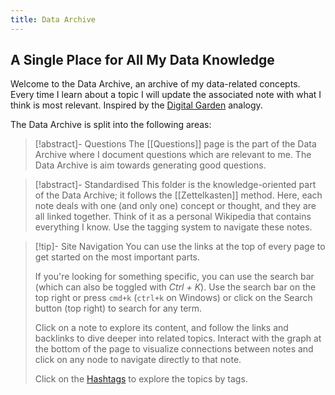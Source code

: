 ```yaml
---
title: Data Archive
---
```

## A Single Place for All My Data Knowledge

Welcome to the Data Archive, an archive of my data-related concepts. Every time I learn about a topic I will update the associated note with what I think is most relevant. Inspired by the [Digital Garden](https://jzhao.xyz/posts/networked-thought/) analogy.

The Data Archive is split into the following areas:

> [!abstract]- Questions
> The [[Questions]] page is the part of the Data Archive where I document questions which are relevant to me. The Data Archive is aim towards generating good questions.
> 

> [!abstract]- Standardised
> This folder is the knowledge-oriented part of the Data Archive; it follows the [[Zettelkasten]] method. Here, each note deals with one (and only one) concept or thought, and they are all linked together. Think of it as a personal Wikipedia that contains everything I know. Use the tagging system to navigate these notes.
>

> [!tip]- Site Navigation
> You can use the links at the top of every page to get started on the most important parts.
> 
> If you're looking for something specific, you can use the search bar (which can also be toggled with _Ctrl + K_).
>  Use the search bar on the top right or press `cmd+k` (`ctrl+k` on Windows) or click on the Search button (top right) to search for any term.
>  
> Click on a note to explore its content, and follow the links and backlinks to dive deeper into related topics.
> Interact with the graph at the bottom of the page to visualize connections between notes and click on any node to navigate directly to that note.
> 
> Click on the [Hashtags](Tags.md) to explore the topics by tags. 


